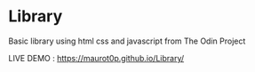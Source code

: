 # Library
Basic library using html css and javascript from The Odin Project

LIVE DEMO : https://maurot0p.github.io/Library/

